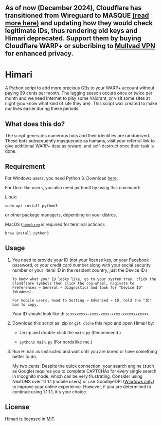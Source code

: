 ## As of now (December 2024), Cloudflare has transitioned from Wireguard to MASQUE [(read more here)](https://blog.cloudflare.com/zero-trust-warp-with-a-masque/) and updating how they would check legitimate IDs, thus rendering old keys and Himari deprecated. Support them by buying Cloudflare WARP+ or subcribing to [Mullvad VPN](https://mullvad.net) for enhanced privacy.

# Himari
A Python script to add more precious GBs to your WARP+ account without paying 99 cents per month. The lagging season occurs once or twice per month and we need Internet to play some Valorant, or visit some sites at night (you know what kind of site they are). This script was created to make our lives easier during these periods.

## What does this do?
The script generates numerous bots and their identities are randomized. These bots subsequently masquerade as humans, visit your referral link to give additional WARP+ data as reward, and self-destruct once their task is done.

## Requirement
For Windows users, you need Python 3. Download [here](https://www.python.org/downloads/).

For Unix-like users, you also need python3 by using this command:

Linux:
```
sudo apt install python3
```

or other package managers, depending on your distros.

MacOS ([```homebrew```](https://brew.sh) is required for terminal actions):

```
brew install python3
```

## Usage
1. You need to provide your ID (not your license key, or your Facebook password, or your credit card number along with your social security number or your literal ID in the resident country, just the Device ID.) 

    ```To know what your ID looks like, go to your system tray, click the Cloudflare symbols then click the cog-wheel, nagivate to Preferences → General → Diagnostics and look for "Device ID" (Windows).```

    ```For mobile users, head to Setting → Advanced → ID, hold the "ID" box to copy.```

    Your ID should look like this: ```xxxxxxxx-xxxx-xxxx-xxxx-xxxxxxxxxxxx```

2. Download this script as .zip or ```git clone``` this repo and open Himari by:

    -  Unzip and double-click the ```main.py``` (Recommend.)

    - ```python3 main.py```  (For nerds like me.)

3. Run Himari as instructed and wait until you are bored or have something better to do.


    My two cents: Despite the quick connection, your search engine (such as Google) requires you to complete CAPTCHAs for every single search in Incognito mode, which can be very frustrating. Consider using NextDNS over 1.1.1.1 (mobile users) or use GoodbyeDPI ([Windows only](https://github.com/ValdikSS/GoodbyeDPI)) to improve your online experience. However, if you are determined to continue using 1.1.1.1, it's your choice.

## License
Himari is licensed in [MIT](https://opensource.org/license/mit).